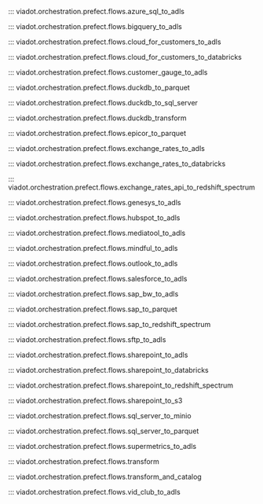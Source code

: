 ::: viadot.orchestration.prefect.flows.azure_sql_to_adls

::: viadot.orchestration.prefect.flows.bigquery_to_adls

::: viadot.orchestration.prefect.flows.cloud_for_customers_to_adls

::: viadot.orchestration.prefect.flows.cloud_for_customers_to_databricks

::: viadot.orchestration.prefect.flows.customer_gauge_to_adls

::: viadot.orchestration.prefect.flows.duckdb_to_parquet

::: viadot.orchestration.prefect.flows.duckdb_to_sql_server

::: viadot.orchestration.prefect.flows.duckdb_transform

::: viadot.orchestration.prefect.flows.epicor_to_parquet

::: viadot.orchestration.prefect.flows.exchange_rates_to_adls

::: viadot.orchestration.prefect.flows.exchange_rates_to_databricks

::: viadot.orchestration.prefect.flows.exchange_rates_api_to_redshift_spectrum

::: viadot.orchestration.prefect.flows.genesys_to_adls

::: viadot.orchestration.prefect.flows.hubspot_to_adls

::: viadot.orchestration.prefect.flows.mediatool_to_adls

::: viadot.orchestration.prefect.flows.mindful_to_adls

::: viadot.orchestration.prefect.flows.outlook_to_adls

::: viadot.orchestration.prefect.flows.salesforce_to_adls

::: viadot.orchestration.prefect.flows.sap_bw_to_adls

::: viadot.orchestration.prefect.flows.sap_to_parquet

::: viadot.orchestration.prefect.flows.sap_to_redshift_spectrum

::: viadot.orchestration.prefect.flows.sftp_to_adls

::: viadot.orchestration.prefect.flows.sharepoint_to_adls

::: viadot.orchestration.prefect.flows.sharepoint_to_databricks

::: viadot.orchestration.prefect.flows.sharepoint_to_redshift_spectrum

::: viadot.orchestration.prefect.flows.sharepoint_to_s3

::: viadot.orchestration.prefect.flows.sql_server_to_minio

::: viadot.orchestration.prefect.flows.sql_server_to_parquet

::: viadot.orchestration.prefect.flows.supermetrics_to_adls

::: viadot.orchestration.prefect.flows.transform

::: viadot.orchestration.prefect.flows.transform_and_catalog

::: viadot.orchestration.prefect.flows.vid_club_to_adls
